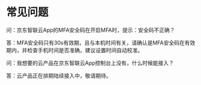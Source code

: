 # 常见问题
问：京东智联云App的MFA安全码在开启MFA时，提示：安全码不正确？

答：MFA安全码只有30s有效期，且与本机时间有关，请确认是MFA安全码在有效期内，并检查手机时间是否准确，建议设置时间自动校准。


问：我想要的云产品在京东智联云App控制台上没有，什么时候能接入？

答：云产品正在排期陆续接入中，敬请期待。
